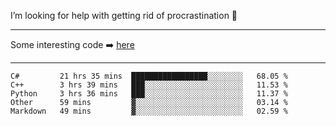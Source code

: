 I’m looking for help with getting rid of procrastination 🤔

-----

Some interesting code :arrow_right: [here](https://github.com/zhen8838/playground)

-----

<!--START_SECTION:waka-->
```text
C#         21 hrs 35 mins  █████████████████░░░░░░░░   68.05 % 
C++        3 hrs 39 mins   ███░░░░░░░░░░░░░░░░░░░░░░   11.53 % 
Python     3 hrs 36 mins   ███░░░░░░░░░░░░░░░░░░░░░░   11.37 % 
Other      59 mins         ▓░░░░░░░░░░░░░░░░░░░░░░░░   03.14 % 
Markdown   49 mins         ▓░░░░░░░░░░░░░░░░░░░░░░░░   02.59 % 
```
<!--END_SECTION:waka-->

<!--
**zhen8838/zhen8838** is a ✨ _special_ ✨ repository because its `README.md` (this file) appears on your GitHub profile.

Here are some ideas to get you started:

- 🔭 I’m currently working on ...
- 🌱 I’m currently learning ...
- 👯 I’m looking to collaborate on ...
 ...
- 💬 Ask me about ...
- 📫 How to reach me: ...
- 😄 Pronouns: ...
- ⚡ Fun fact: ...
-->
